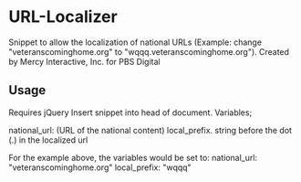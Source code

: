 URL-Localizer
=============
Snippet to allow the localization of national URLs (Example: change "veteranscominghome.org" to "wqqq.veteranscominghome.org"). Created by Mercy Interactive, Inc. for PBS Digital

Usage
-----
Requires jQuery
Insert snippet into head of document.
Variables;

national_url: (URL of the national content)
local_prefix. string before the dot (.) in the localized url

For the example above, the variables would be set to:
national_url: "veteranscominghome.org"
local_prefix: "wqqq"